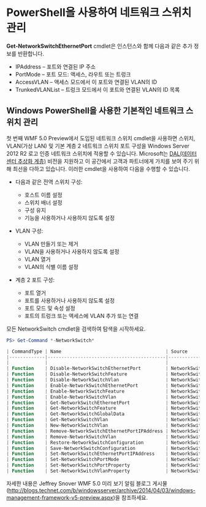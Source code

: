 # PowerShell을 사용하여 네트워크 스위치 관리

**Get-NetworkSwitchEthernetPort** cmdlet은 인스턴스와 함께 다음과 같은 추가 정보를 반환합니다.
-   IPAddress – 포트와 연결된 IP 주소
-   PortMode – 포트 모드: 액세스, 라우트 또는 트렁크
-   AccessVLAN – 액세스 모드에서 이 포트와 연결된 VLAN의 ID
-   TrunkedVLANList – 트렁크 모드에서 이 포트와 연결된 VLAN의 ID 목록

## Windows PowerShell을 사용한 기본적인 네트워크 스위치 관리
첫 번째 WMF 5.0 Preview에서 도입된 네트워크 스위치 cmdlet을 사용하면 스위치, VLAN(가상 LAN) 및 기본 계층 2 네트워크 스위치 포트 구성을 Windows Server 2012 R2 로고 인증 네트워크 스위치에 적용할 수 있습니다. Microsoft는 [DAL(데이터 센터 추상화 계층)](http://technet.microsoft.com/en-us/cloud/dal.aspx) 비전을 지원하고 이 공간에서 고객과 파트너에게 가치를 보여 주기 위해 최선을 다하고 있습니다. 이러한 cmdlet을 사용하여 다음을 수행할 수 있습니다.

-   다음과 같은 전역 스위치 구성:
    -   호스트 이름 설정
    -   스위치 배너 설정
    -   구성 유지
    -   기능을 사용하거나 사용하지 않도록 설정

-   VLAN 구성:
    -   VLAN 만들기 또는 제거
    -   VLAN을 사용하거나 사용하지 않도록 설정
    -   VLAN 열거
    -   VLAN의 식별 이름 설정

-   계층 2 포트 구성:
    -   포트 열거
    -   포트를 사용하거나 사용하지 않도록 설정
    -   포트 모드 및 속성 설정
    -   포트의 트렁크 또는 액세스에 VLAN 추가 또는 연결

모든 NetworkSwitch cmdlet을 검색하여 탐색을 시작하세요.

```powershell
PS> Get-Command *-NetworkSwitch*

| CommandType | Name                                      | Source        |
|-------------|-------------------------------------------|---------------|
|             |                                           |               |
| Function    | Disable-NetworkSwitchEthernetPort         | NetworkSwitch |
| Function    | Disable-NetworkSwitchFeature              | NetworkSwitch |
| Function    | Disable-NetworkSwitchVlan                 | NetworkSwitch |
| Function    | Enable-NetworkSwitchEthernetPort          | NetworkSwitch |
| Function    | Enable-NetworkSwitchFeature               | NetworkSwitch |
| Function    | Enable-NetworkSwitchVlan                  | NetworkSwitch |
| Function    | Get-NetworkSwitchEthernetPort             | NetworkSwitch |
| Function    | Get-NetworkSwitchFeature                  | NetworkSwitch |
| Function    | Get-NetworkSwitchGlobalData               | NetworkSwitch |
| Function    | Get-NetworkSwitchVlan                     | NetworkSwitch |
| Function    | New-NetworkSwitchVlan                     | NetworkSwitch |
| Function    | Remove-NetworkSwitchEthernetPortIPAddress | NetworkSwitch |
| Function    | Remove-NetworkSwitchVlan                  | NetworkSwitch |
| Function    | Restore-NetworkSwitchConfiguration        | NetworkSwitch |
| Function    | Save-NetworkSwitchConfiguration           | NetworkSwitch |
| Function    | Set-NetworkSwitchEthernetPortIPAddress    | NetworkSwitch |
| Function    | Set-NetworkSwitchPortMode                 | NetworkSwitch |
| Function    | Set-NetworkSwitchPortProperty             | NetworkSwitch |
| Function    | Set-NetworkSwitchVlanProperty             | NetworkSwitch |
```

자세한 내용은 Jeffrey Snover WMF 5.0 미리 보기 알림 블로그 게시물(<http://blogs.technet.com/b/windowsserver/archive/2014/04/03/windows-management-framework-v5-preview.aspx>)을 참조하세요.


<!--HONumber=Aug16_HO3-->


